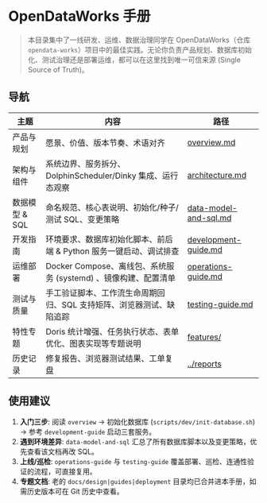 # OpenDataWorks 手册

> 本目录集中了一线研发、运维、数据治理同学在 OpenDataWorks（仓库 `opendata-works`）项目中的最佳实践。无论你负责产品规划、数据库初始化、测试治理还是部署运维，都可以在这里找到唯一可信来源 (Single Source of Truth)。

## 导航

| 主题 | 内容 | 路径 |
| --- | --- | --- |
| 产品与规划 | 愿景、价值、版本节奏、术语对齐 | [overview.md](overview.md) |
| 架构与组件 | 系统边界、服务拆分、DolphinScheduler/Dinky 集成、运行态观察 | [architecture.md](architecture.md) |
| 数据模型 & SQL | 命名规范、核心表说明、初始化/种子/测试 SQL、变更策略 | [data-model-and-sql.md](data-model-and-sql.md) |
| 开发指南 | 环境要求、数据库初始化脚本、前后端 & Python 服务一键启动、调试排查 | [development-guide.md](development-guide.md) |
| 运维部署 | Docker Compose、离线包、系统服务 (systemd) 、镜像构建、配置清单 | [operations-guide.md](operations-guide.md) |
| 测试与质量 | 手工验证脚本、工作流生命周期回归、SQL 支持矩阵、浏览器测试、缺陷追踪 | [testing-guide.md](testing-guide.md) |
| 特性专题 | Doris 统计增强、任务执行状态、表单优化、图表实现等专题说明 | [features/](features) |
| 历史记录 | 修复报告、浏览器测试结果、工单复盘 | [../reports](../reports) |

## 使用建议

1. **入门三步**: 阅读 `overview` → 初始化数据库 (`scripts/dev/init-database.sh`) → 参考 `development-guide` 启动三套服务。
2. **遇到环境差异**: `data-model-and-sql` 汇总了所有数据库脚本以及变更策略，优先查看该文档再改 SQL。
3. **上线/巡检**: `operations-guide` 与 `testing-guide` 覆盖部署、巡检、连通性验证的流程，可直接复用。
4. **专题文档**: 老的 `docs/design|guides|deployment` 目录均已合并进本手册，如需历史版本可在 Git 历史中查看。
